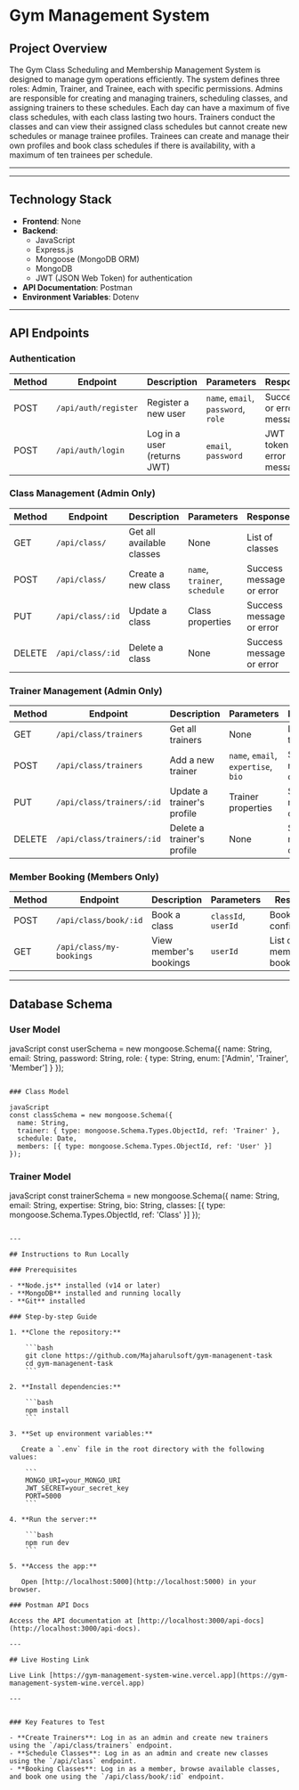 # Gym Management System

## Project Overview

The Gym Class Scheduling and Membership Management System is designed to manage gym operations efficiently. The system defines three roles: Admin, Trainer, and Trainee, each with specific permissions. Admins are responsible for creating and managing trainers, scheduling classes, and assigning trainers to these schedules. Each day can have a maximum of five class schedules, with each class lasting two hours. Trainers conduct the classes and can view their assigned class schedules but cannot create new schedules or manage trainee profiles. Trainees can create and manage their own profiles and book class schedules if there is availability, with a maximum of ten trainees per schedule.

---

---

## Technology Stack

- **Frontend**: None 
- **Backend**: 
  - JavaScript
  - Express.js
  - Mongoose (MongoDB ORM)
  - MongoDB
  - JWT (JSON Web Token) for authentication
- **API Documentation**: Postman
- **Environment Variables**: Dotenv

---

## API Endpoints

### Authentication

| Method | Endpoint           | Description                       | Parameters                      | Response                          |
|--------|--------------------|-----------------------------------|----------------------------------|-----------------------------------|
| POST   | `/api/auth/register`| Register a new user               | `name`, `email`, `password`, `role` | Success or error message          |
| POST   | `/api/auth/login`   | Log in a user (returns JWT)       | `email`, `password`              | JWT token or error message        |

### Class Management (Admin Only)

| Method | Endpoint              | Description                         | Parameters                  | Response                              |
|--------|-----------------------|-------------------------------------|------------------------------|---------------------------------------|
| GET    | `/api/class/`          | Get all available classes           | None                         | List of classes                      |
| POST   | `/api/class/`          | Create a new class                  | `name`, `trainer`, `schedule` | Success message or error              |
| PUT    | `/api/class/:id`       | Update a class                      | Class properties              | Success message or error              |
| DELETE | `/api/class/:id`       | Delete a class                      | None                         | Success message or error              |

### Trainer Management (Admin Only)

| Method | Endpoint             | Description                        | Parameters                          | Response                             |
|--------|----------------------|------------------------------------|-------------------------------------|--------------------------------------|
| GET    | `/api/class/trainers` | Get all trainers                   | None                                | List of trainers                     |
| POST   | `/api/class/trainers` | Add a new trainer                  | `name`, `email`, `expertise`, `bio` | Success message or error             |
| PUT    | `/api/class/trainers/:id` | Update a trainer's profile    | Trainer properties                  | Success message or error             |
| DELETE | `/api/class/trainers/:id` | Delete a trainer's profile    | None                                | Success message or error             |

### Member Booking (Members Only)

| Method | Endpoint               | Description                       | Parameters           | Response                          |
|--------|------------------------|-----------------------------------|----------------------|-----------------------------------|
| POST   | `/api/class/book/:id`   | Book a class                      | `classId`, `userId`  | Booking confirmation              |
| GET    | `/api/class/my-bookings`| View member's bookings            | `userId`             | List of member's bookings         |

---

## Database Schema

### User Model

javaScript
const userSchema = new mongoose.Schema({
  name: String,
  email: String,
  password: String,
  role: { type: String, enum: ['Admin', 'Trainer', 'Member'] }
});
```

### Class Model

javaScript
const classSchema = new mongoose.Schema({
  name: String,
  trainer: { type: mongoose.Schema.Types.ObjectId, ref: 'Trainer' },
  schedule: Date,
  members: [{ type: mongoose.Schema.Types.ObjectId, ref: 'User' }]
});
```

### Trainer Model

 javaScript
const trainerSchema = new mongoose.Schema({
  name: String,
  email: String,
  expertise: String,
  bio: String,
  classes: [{ type: mongoose.Schema.Types.ObjectId, ref: 'Class' }]
});
```

---

## Instructions to Run Locally

### Prerequisites

- **Node.js** installed (v14 or later)
- **MongoDB** installed and running locally
- **Git** installed

### Step-by-step Guide

1. **Clone the repository:**

    ```bash
    git clone https://github.com/Majaharulsoft/gym-managenent-task
    cd gym-managenent-task
    ```

2. **Install dependencies:**

    ```bash
    npm install
    ```

3. **Set up environment variables:**

   Create a `.env` file in the root directory with the following values:

    ```
    MONGO_URI=your_MONGO_URI
    JWT_SECRET=your_secret_key
    PORT=5000
    ```

4. **Run the server:**

    ```bash
    npm run dev
    ```

5. **Access the app:**

   Open [http://localhost:5000](http://localhost:5000) in your browser.

### Postman API Docs

Access the API documentation at [http://localhost:3000/api-docs](http://localhost:3000/api-docs).

---

## Live Hosting Link

Live Link [https://gym-management-system-wine.vercel.app](https://gym-management-system-wine.vercel.app)

---


### Key Features to Test

- **Create Trainers**: Log in as an admin and create new trainers using the `/api/class/trainers` endpoint.
- **Schedule Classes**: Log in as an admin and create new classes using the `/api/class` endpoint.
- **Booking Classes**: Log in as a member, browse available classes, and book one using the `/api/class/book/:id` endpoint.